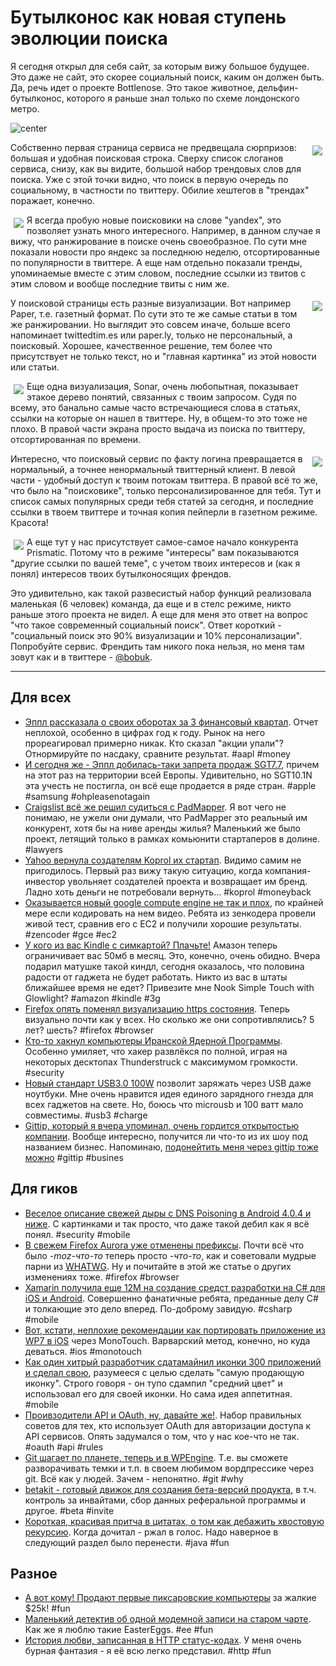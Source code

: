 # Бутылконос как новая ступень эволюции поиска

Я сегодня открыл для себя сайт, за которым вижу большое будущее. Это даже не сайт, это скорее социальный поиск, каким он должен быть. Да, речь идет о проекте Bottlenose. Это такое животное, дельфин-бутылконос, которого я раньше знал только по схеме лондонского метро.

![center](http://4.bp.blogspot.com/_3RaT_8-tQ5c/SGQOkXRsvoI/AAAAAAAAFLg/ZUPLSr8mp_w/s400/whale_bottlenose.gif)


<div style="float: right; margin: 5px;"><a href="http://img-fotki.yandex.ru/get/6601/9320383.7/0_7ad92_e8d156b6_orig"><img src="http://img-fotki.yandex.ru/get/6601/9320383.7/0_7ad92_e8d156b6_XS" border=0/></a></div>

Собственно первая страница сервиса не предвещала сюрпризов: большая и удобная поисковая строка. Сверху список слоганов сервиса, снизу, как вы видите, большой набор трендовых слов для поиска. Уже с этой точки видно, что поиск в первую очередь по социальному, в частности по твиттеру. Обилие хештегов в "трендах" поражает, конечно.

<div style="float: left;margin: 5px;"><a href="http://img-fotki.yandex.ru/get/6500/9320383.7/0_7ad93_7ab99870_orig"><img src="http://img-fotki.yandex.ru/get/6500/9320383.7/0_7ad93_7ab99870_XS" border=0/></a></div>

Я всегда пробую новые поисковики на слове "yandex", это позволяет узнать много интересного. Например, в данном случае я вижу, что ранжирование в поиске очень своеобразное. По сути мне показали новости про яндекс за последнюю неделю, отсортированные по популярности в твиттере. А еще нам отдельно показали тренды, упоминаемые вместе с этим словом, последние ссылки из твитов с этим словом и вообще последние твиты с ним же.

<div style="float: right;margin: 5px;"><a href="http://img-fotki.yandex.ru/get/6602/9320383.7/0_7ad94_2e9d19_orig"><img src="http://img-fotki.yandex.ru/get/6602/9320383.7/0_7ad94_2e9d19_XS" border=0/></a></div>

У поисковой страницы есть разные визуализации. Вот например Paper, т.е. газетный формат. По сути это те же самые статьи в том же ранжировании. Но выглядит это совсем иначе, больше всего напоминает twittedtim.es или paper.ly, только не персональный, а поисковый. Хорошее, качественное решение, тем более что присутствует не только текст, но и "главная картинка" из этой новости или статьи.

<div style="float: left;margin: 5px;"><a href="http://img-fotki.yandex.ru/get/6402/9320383.7/0_7ad95_5ad24aea_orig"><img src="http://img-fotki.yandex.ru/get/6402/9320383.7/0_7ad95_5ad24aea_XS" border=0/></a></div>

Еще одна визуализация, Sonar, очень любопытная, показывает этакое дерево понятий, связанных с твоим запросом. Судя по всему, это банально самые часто встречающиеся слова в статьях, ссылки на которые он нашел в твиттере. Ну, в общем-то это тоже не плохо. В правой части экрана просто выдача из поиска по твиттеру, отсортированная по времени.

<div style="float: right;margin: 5px;"><a href="http://img-fotki.yandex.ru/get/6402/9320383.7/0_7ad96_43d359a4_orig"><img src="http://img-fotki.yandex.ru/get/6402/9320383.7/0_7ad96_43d359a4_XS" border=0/></a></div>

Интересно, что поисковый сервис по факту логина превращается в нормальный, а точнее ненормальный твиттерный клиент. В левой части - удобный доступ к твоим потокам твиттера. В правой всё то же, что было на "поисковике", только персонализированное для тебя. Тут и список самых популярных среди тебя статей за сегодня, и последние ссылки в твоем твиттере и точная копия пейперли в газетном режиме. Красота!

<div style="float: left;margin: 5px;"><a href="http://img-fotki.yandex.ru/get/6404/9320383.7/0_7ad97_1d6525cb_orig"><img src="http://img-fotki.yandex.ru/get/6404/9320383.7/0_7ad97_1d6525cb_XS" border=0/></a></div>

А еще тут у нас присутствует самое-самое начало конкурента Prismatic. Потому что в режиме "интересы" вам показываются "другие ссылки по вашей теме", с учетом твоих интересов и (как я понял) интересов твоих бутылконосящих френдов.

Это удивительно, как такой развесистый набор функций реализовала маленькая (6 человек) команда, да еще и в стелс режиме, никто раньше этого проекта не видел. А еще для меня это ответ на вопрос "что такое современный социальный поиск". Ответ короткий - "социальный поиск это 90% визуализации и 10% персонализации". Попробуйте сервис. Френдить там никого пока нельзя, но меня там зовут как и в твиттере - [@bobuk](http://bottlenose.com/twitter/bobuk).

-----

## Для всех
* [Эппл рассказала о своих оборотах за 3 финансовый квартал](http://www.marketwatch.com/story/apple-reports-third-quarter-results-2012-07-24). Отчет неплохой, особенно в цифрах год к году. Рынок на него прореагировал примерно никак. Кто сказал "акции упали"? Отнормируйте по насдаку, сравните результат. #aapl #money
* [И сегодня же - Эппл добилась-таки запрета продаж SGT7.7](http://arstechnica.com/apple/2012/07/apple-wins-eu-wide-ban-on-galaxy-tab-7-7-tab-10-1n-not-covered/), причем на этот раз на территории всей Европы. Удивительно, но SGT10.1N эта учесть не постигла, он всё еще продается в ряде стран. #apple #samsung #ohpleasenotagain
* [Craigslist всё же решил судиться с PadMapper](http://gigaom.com/2012/07/24/craigslist-sues-competitor-padmapper-over-listings/). Я вот чего не понимаю, не ужели они думали, что PadMapper это реальный им конкурент, хотя бы на ниве аренды жилья? Маленький же было проект, летящий только в рамках комьюнити стартаперов в долине. #lawyers
* [Yahoo вернула создателям Koprol их стартап](http://e27.sg/2012/07/24/yahoo-resurrects-indonesias-foursquare-koprol-sign-of-a-more-mayer-ish-approach-to-talent-appreciation/). Видимо самим не пригодилось. Первый раз вижу такую ситуацию, когда компания-инвестор увольняет создателей проекта и возвращает им бренд. Ладно хоть деньги не потребовали вернуть… #koprol #moneyback
* [Оказывается новый google compute engine не так и плох](http://blog.zencoder.com/2012/07/23/first-look-at-google-compute-engine-for-video-transcoding/), по крайней мере если кодировать на нем видео. Ребята из зенкодера провели живой тест, сравнив его с EC2 и получили хорошие результаты. #zencoder #gce #ec2
* [У кого из вас Kindle с симкартой? Плачьте!](http://www.the-digital-reader.com/2012/07/24/amazon-cracks-down-on-kindle-web-browsing#.UA74YsgVzlJ) Амазон теперь ограничивает вас 50мб в месяц. Это, конечно, очень обидно. Вчера подарил матушке такой киндл, сегодня  оказалось, что половина радости от гаджета не будет работать. Никто из вас в штаты ближайшее время не едет? Привезите мне Nook Simple Touch with Glowlight? #amazon #kindle #3g
* [Firefox опять поменял визуализацию https состояния](https://freedom-to-tinker.com/blog/sjs/firefox-changes-its-https-user-interface-again/). Теперь визуально почти как у всех. Но сколько же они сопротивлялись? 5 лет? шесть? #firefox #browser
* [Кто-то хакнул компьютеры Иранской Ядерной Программы](http://www.f-secure.com/weblog/archives/00002403.html). Особенно умиляет, что хакер развлёкся по полной, играя на некоторых десктопах Thunderstruck с максимумом громкости. #security
* [Новый стандарт USB3.0 100W](http://www.techweekeurope.co.uk/news/usb-3-0-power-delivery-charging-86983) позволит заряжать через USB даже ноутбуки. Мне очень нравится идея единого зарядного гнезда для всех гаджетов на свете. Но, боюсь что microusb и 100 ватт мало совместимы. #usb3 #charge
* [Gittip, который я вчера упоминал, очень гордится открытостью компании](http://blog.gittip.com/post/26350459746/the-first-open-company). Вообще интересно, получится ли что-то из их шоу под названием бизнес. Напоминаю, [подонейтить меня через gittip тоже можно](http://gittip.com/bobuk) #gittip #busines

## Для гиков
* [Веселое описание свежей дыры с DNS Poisoning в Android 4.0.4 и ниже](http://blog.watchfire.com/wfblog/2012/07/android-dns-poisoning-randomness-gone-bad-cve-2012-2808.html). С картинками и так просто, что даже такой дебил как я всё понял. #security #mobile
* [В свежем Firefox Aurora уже отменены префиксы](http://hacks.mozilla.org/2012/07/aurora-16-is-out/). Почти всё что было *-moz-что-то* теперь просто *-что-то*, как и советовали мудрые парни из [WHATWG](http://addmeto.cc/post/2012-07-24/). Ну и почитайте в этой же статье о других изменениях тоже. #firefox #browser
* [Xamarin получила еще 12М на создание средст разработки на C# для iOS и Android](http://blog.xamarin.com/2012/07/24/xamarin-raises-12m-to-help-you-make-better-apps-faster/). Совершенно фанатичные ребята, преданные делу C# и толкающие это дело вперед. По-доброму завидую. #csharp #mobile
* [Вот, кстати, неплохие рекомендации как портировать приложение из WP7 в iOS](http://damianblog.com/2012/07/24/porting-a-windows-phone-app-to-ios/) через MonoTouch. Варварский метод, конечно, но куда деваться. #ios #monotouch
* [Как один хитрый разработчик сдатамайнил иконки 300 приложений и сделал свою](http://friggeri.net/blog/data-mining-color-analysis-tehula-icon/), разумееся с целью сделать "самую продающую иконку". Строго говоря - он тупо сдампил "средний цвет" и использовал его для своей иконки. Но сама идея аппетитная. #mobile
* [Проивзодители API и OAuth, ну, давайте же!](http://gist.io/3170829). Набор правильных советов для тех, кто использует OAuth для авторизации доступа к API сервисов. Опять задумался о том, что у нас кое-что не так. #oauth #api #rules
* [Git шагает по планете, теперь и в WPEngine](http://pandodaily.com/2012/07/24/wp-engine-gunning-for-the-wordpress-market-by-targeting-developers/). Т.е. вы сможете разворачивать темки и т.п. в своем любимом вордпрессике через git. Всё как у людей. Зачем - непонятно. #git #why
* [betakit - готовый движок для создания бета-версий продукта](https://github.com/scosman/betakit), в т.ч. контроль за инвайтами, сбор данных реферальной программы и другое. #beta #invite
* [Короткая, красивая притча в цитатах, о том как дебажить хвостовую рекурсию](http://funcall.blogspot.de/2011/03/tail-recursion-and-debugging.html). Когда дочитал - ржал в голос. Надо наверное в следующий раздел было перенести. #java #fun

## Разное
* [А вот кому! Продают первые пиксаровские компьютеры](http://www.tuaw.com/2012/07/24/pixar-image-computer-yours-on-ebay-for-a-cool-25k/) за жалкие $25k! #fun
* [Маленький детектив об одной модемной записи на старом чарте](http://www.noisemademedoit.com/300bps-n-8-1/). Как же я люблю такие EasterEggs. #ee #fun
* [История любви, записанная в HTTP статус-кодах](http://www.mcsweeneys.net/articles/a-love-story-in-status-codes). У меня очень бурная фантазия - я её всю легко представил. #http #fun

